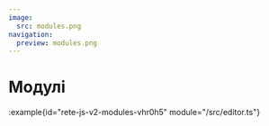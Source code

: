 ```yaml
---
image:
  src: modules.png
navigation:
  preview: modules.png
---
```


# Модулі

:example{id="rete-js-v2-modules-vhr0h5" module="/src/editor.ts"}
